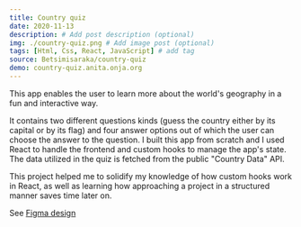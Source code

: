 ```yaml
---
title: Country quiz
date: 2020-11-13
description: # Add post description (optional)
img: ./country-quiz.png # Add image post (optional)
tags: [Html, Css, React, JavaScript] # add tag
source: Betsimisaraka/country-quiz
demo: country-quiz.anita.onja.org
---
```


This app enables the user to learn more about the world's geography in a fun and interactive way.

It contains two different questions kinds (guess the country either by its capital or by its flag) and four answer options out of which the user can choose the answer to the question. I built this app from scratch and I used React to handle the frontend and custom hooks to manage the app's state. The data utilized in the quiz is fetched from the public "Country Data" API.

This project helped me to solidify my knowledge of how custom hooks work in React, as well as learning how approaching a project in a structured manner saves time later on.

See [Figma design](https://www.figma.com/file/Gw0ZNBbYN8asqFlZWy3jG1)
